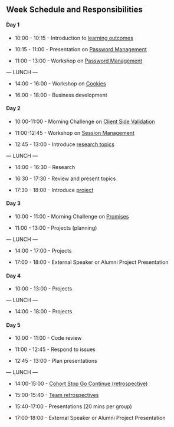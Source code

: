 ## Week Schedule and Responsibilities

#### Day 1

- 10:00 - 10:15 - Introduction to [learning outcomes](./learning-outcomes.md)

- 10:15 - 11:00 - Presentation on [Password Management](https://drive.google.com/file/d/0BxXF_LZcFnS5ODM0dElWYmtmMWc/view)

- 11:00 - 13:00 - Workshop on [Password Management](https://github.com/foundersandcoders/ws-password-management)

— LUNCH —

- 14:00 - 16:00 - Workshop on [Cookies](https://github.com/foundersandcoders/ws-cookies)

- 16:00 - 18:00 - Business development

#### Day 2

- 10:00-11:00 - Morning Challenge on [Client Side Validation](https://github.com/foundersandcoders/mc-client-side-validation)

- 11:00-12:45 - Workshop on [Session Management](https://github.com/foundersandcoders/ws-session-management)

- 12:45 - 13:00 - Introduce [research topics](./research-afternoon.md)

— LUNCH —

- 14:00 - 16:30 - Research

- 16:30 - 17:30 - Review and present topics

- 17:30 - 18:00 - Introduce [project](./project.md)

#### Day 3

- 10:00 - 11:00 - Morning Challenge on [Promises](https://github.com/foundersandcoders/mc-promise-me-this)

- 11:00 - 13:00 - Projects (planning)

— LUNCH —

- 14:00 - 17:00 - Projects

- 17:00 - 18:00 - External Speaker or Alumni Project Presentation

#### Day 4

- 10:00 - 13:00 - Projects

— LUNCH —

- 14:00 - 18:00 - Projects

#### Day 5

- 10:00 - 11:00 - Code review

- 11:00 - 12:45 - Respond to issues

- 12:45 - 13:00 - Plan presentations

— LUNCH —

- 14:00-15:00 - [Cohort Stop Go Continue (retrospective)](https://github.com/foundersandcoders/master-reference/blob/master/coursebook/general/retrospectives.md#cohort-retrospective)

- 15:00-15:40 - [Team retrospectives](https://github.com/foundersandcoders/master-reference/blob/master/coursebook/general/retrospectives.md#team-retrospective)

- 15:40-17:00 - Presentations (20 mins per group)

- 17:00-18:00 - External Speaker or Alumni Project Presentation
